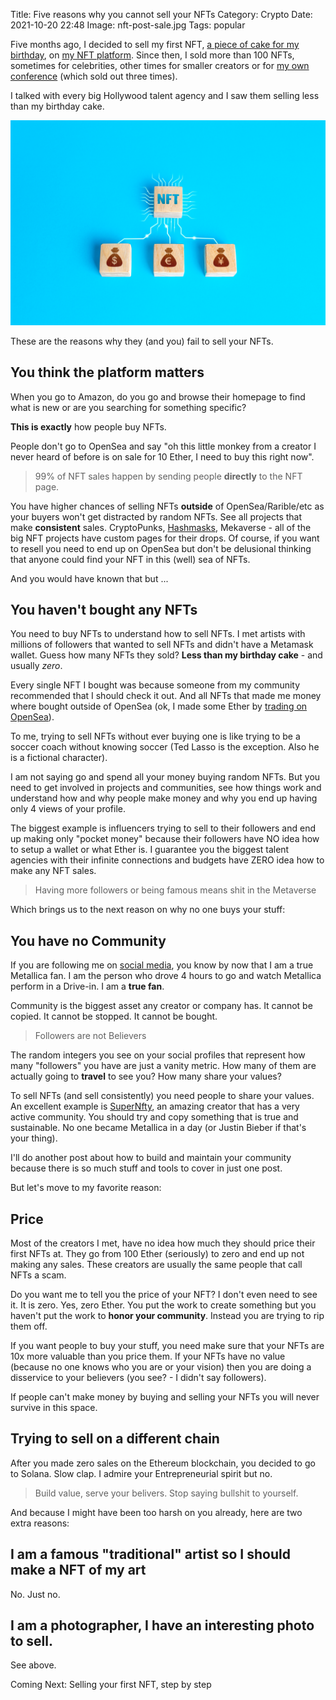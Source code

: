 Title: Five reasons why you cannot sell your NFTs 
Category: Crypto 
Date: 2021-10-20 22:48
Image: nft-post-sale.jpg
Tags: popular

Five months ago, I decided to sell my first NFT, [a piece of cake for my birthday](my-birthday-cake-as-an-nft), on [my NFT platform](https://omgdrops.com/). Since then, I sold more than 100 NFTs, sometimes for celebrities, other times for smaller creators or for [my own conference](https://jon.io/i-organized-my-own-conference-like-gary-vee-in-30-days) (which sold out three times).

I talked with every big Hollywood talent agency and I saw them selling less than my birthday cake. 

![](images/nft-post-sale.jpg)

These are the reasons why they (and you) fail to sell your NFTs.

## You think the platform matters

When you go to Amazon, do you go and browse their homepage to find what is new or are you searching for something specific?

**This is exactly** how people buy NFTs. 

People don't go to OpenSea and say "oh this little monkey from a creator I never heard of before is on sale for 10 Ether, I need to buy this right now". 

> 99% of NFT sales happen by sending people **directly** to the NFT page. 

You have higher chances of selling NFTs **outside** of OpenSea/Rarible/etc as your buyers won't get distracted by random NFTs. 
See all projects that make **consistent** sales. CryptoPunks, [Hashmasks](i-bought-this-image-for-1500-and-i-sold-it-for-50-in-two-weeks), Mekaverse - all of the big NFT projects have custom pages for their drops. Of course, if you want to resell you need to end up on OpenSea but don't be delusional thinking that anyone could find your NFT in this (well) sea of NFTs.

And you would have known that but ...

## You haven't bought any NFTs

You need to buy NFTs to understand how to sell NFTs. I met artists with millions of followers that wanted to sell NFTs and didn't have a Metamask wallet. Guess how many NFTs they sold? **Less than my birthday cake** - and usually *zero*. 

Every single NFT I bought was because someone from my community recommended that I should check it out. And all NFTs that made me money where bought outside of OpenSea (ok, I made some Ether by [trading on OpenSea](i-bought-this-image-for-1500-and-i-sold-it-for-50-in-two-weeks)).

To me, trying to sell NFTs without ever buying one is like trying to be a soccer coach without knowing soccer (Ted Lasso is the exception. Also he is a fictional character). 

I am not saying go and spend all your money buying random NFTs. But you need to get involved in projects and communities, see how things work and understand how and why people make money and why you end up having only 4 views of your profile.

The biggest example is influencers trying to sell to their followers and end up making only "pocket money" because their followers have NO idea how to setup a wallet or what Ether is. I guarantee you the biggest talent agencies with their infinite connections and budgets have ZERO idea how to make any NFT sales.

> Having more followers or being famous means shit in the Metaverse

Which brings us to the next reason on why no one buys your stuff:

## You have no Community

If you are following me on [social media](https://www.instagram.com/jonvictory/), you know by now that I am a true Metallica fan. I am the person who drove 4 hours to go and watch Metallica perform in a Drive-in. I am a **true fan**. 

Community is the biggest asset any creator or company has. It cannot be copied. It cannot be stopped. It cannot be bought. 

> Followers are not Believers

The random integers you see on your social profiles that represent how many "followers" you have are just a vanity metric. How many of them are actually going to **travel** to see you? How many share your values?

To sell NFTs (and sell consistently) you need people to share your values. An excellent example is [SuperNfty](https://www.supernfty.com/), an amazing creator that has a very active community. You should try and copy something that is true and sustainable. No one became Metallica in a day (or Justin Bieber if that's your thing).

I'll do another post about how to build and maintain your community because there is so much stuff and tools to cover in just one post.

But let's move to my favorite reason:

## Price

Most of the creators I met, have no idea how much they should price their first NFTs at. They go from 100 Ether (seriously) to zero and end up not 
making any sales. These creators are usually the same people that call NFTs a scam. 

Do you want me to tell you the price of your NFT? I don't even need to see it. It is zero. Yes, zero Ether. You put the work to create something but you haven't put the work to **honor your community**. Instead you are trying to rip them off. 

If you want people to buy your stuff, you need make sure that your NFTs are 10x more valuable than you price them. If your NFTs have no value (because no one knows who you are or your vision) then you are doing a disservice to your believers (you see? - I didn't say followers).

If people can't make money by buying and selling your NFTs you will never survive in this space.

## Trying to sell on a different chain

After you made zero sales on the Ethereum blockchain, you decided to go to Solana. Slow clap. I admire your Entrepreneurial spirit but no. 

> Build value, serve your belivers. Stop saying bullshit to yourself.

And because I might have been too harsh on you already, here are two extra reasons: 

## I am a famous "traditional" artist so I should make a NFT of my art

No. Just no.

## I am a photographer, I have an interesting photo to sell.

See above.

Coming Next: Selling your first NFT, step by step